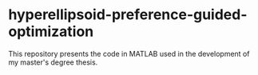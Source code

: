 # hyperellipsoid-preference-guided-optimization
This repository presents the code in MATLAB used in the development of my master's degree thesis.
